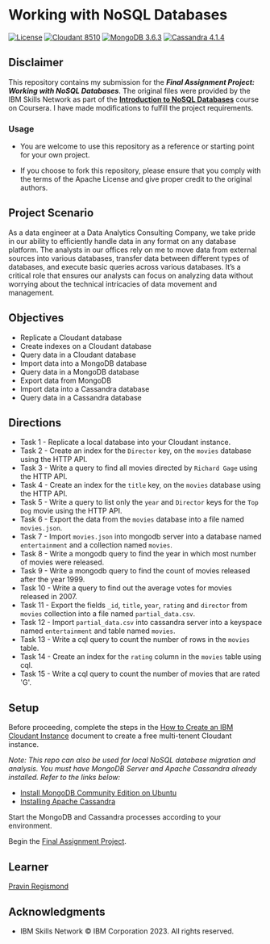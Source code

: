 # Working with NoSQL Databases

[![License](https://img.shields.io/badge/License-Apache_2.0-0D76A8?style=flat)](https://opensource.org/licenses/Apache-2.0)
[![Cloudant 8510](https://img.shields.io/badge/IBM_Cloudant-8510-green.svg?style=flat&logo=ibmcloud)](https://shields.io/)
[![MongoDB 3.6.3](https://img.shields.io/badge/MongoDB-3.6.3-green.svg?style=flat&logo=mongodb&logoColor=white)](https://shields.io/)
[![Cassandra 4.1.4](https://img.shields.io/badge/Apache_Cassandra-4.1.4-green.svg?style=flat&logo=apachecassandra&logoColor=white)](https://shields.io/)

## Disclaimer

This repository contains my submission for the ***Final Assignment Project: Working with NoSQL Databases***. The original files were provided by the IBM Skills Network as part of the **[Introduction to NoSQL Databases](https://www.coursera.org/learn/introduction-to-nosql-databases)** course on Coursera. I have made modifications to fulfill the project requirements.

### Usage

* You are welcome to use this repository as a reference or starting point for your own project.

* If you choose to fork this repository, please ensure that you comply with the terms of the Apache License and give proper credit to the original authors.

## Project Scenario

As a data engineer at a Data Analytics Consulting Company, we take pride in our ability to efficiently handle data in any format on any database platform. The analysts in our offices rely on me to move data from external sources into various databases, transfer data between different types of databases, and execute basic queries across various databases. It’s a critical role that ensures our analysts can focus on analyzing data without worrying about the technical intricacies of data movement and management.

## Objectives

* Replicate a Cloudant database
* Create indexes on a Cloudant database
* Query data in a Cloudant database
* Import data into a MongoDB database
* Query data in a MongoDB database
* Export data from MongoDB
* Import data into a Cassandra database
* Query data in a Cassandra database

## Directions

* Task 1 - Replicate a local database into your Cloudant instance.
* Task 2 - Create an index for the `Director` key, on the `movies` database using the HTTP API.
* Task 3 - Write a query to find all movies directed by `Richard Gage` using the HTTP API.
* Task 4 - Create an index for the `title` key, on the `movies` database using the HTTP API.
* Task 5 - Write a query to list only the `year` and `Director` keys for the `Top Dog` movie using the HTTP API.
* Task 6 - Export the data from the `movies` database into a file named `movies.json`. 
* Task 7 - Import `movies.json` into mongodb server into a database named `entertainment` and a collection named `movies`.
* Task 8 - Write a mongodb query to find the year in which most number of movies were released.
* Task 9 - Write a mongodb query to find the count of movies released after the year 1999.
* Task 10 - Write a query to find out the average votes for movies released in 2007.
* Task 11 - Export the fields `_id`, `title`, `year`, `rating` and `director` from `movies` collection into a file named `partial_data.csv`.
* Task 12 - Import `partial_data.csv` into cassandra server into a keyspace named `entertainment` and table named `movies`.
* Task 13 - Write a cql query to count the number of rows in the `movies` table.
* Task 14 - Create an index for the `rating` column in the `movies` table using cql.
* Task 15 - Write a cql query to count the number of movies that are rated 'G'.

## Setup
 
Before proceeding, complete the steps in the [How to Create an IBM Cloudant Instance](./HowToCreateIBMCloudantInstance.md) document to create a free multi-tenent Cloudant instance.

*Note: This repo can also be used for local NoSQL database migration and analysis. You must have MongoDB Server and Apache Cassandra already installed. Refer to the links below:*

* [Install MongoDB Community Edition on Ubuntu](https://www.mongodb.com/docs/manual/tutorial/install-mongodb-on-ubuntu/) 
* [Installing Apache Cassandra](https://cassandra.apache.org/doc/stable/cassandra/getting_started/installing.html)

Start the MongoDB and Cassandra processes according to your environment.

Begin the [Final Assignment Project](./Final_Project.md).

## Learner

[Pravin Regismond](https://www.linkedin.com/in/pregismond)

## Acknowledgments

* IBM Skills Network © IBM Corporation 2023. All rights reserved.